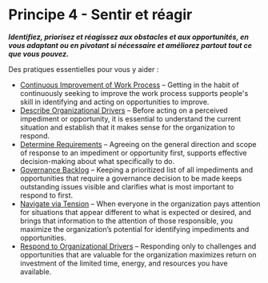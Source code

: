 [:menu-title]: # "Sense & Respond"

# Principe 4 - Sentir et réagir

**_Identifiez, priorisez et réagissez aux obstacles et aux opportunités, en vous adaptant ou en pivotant si nécessaire et améliorez partout tout ce que vous pouvez._**

Des pratiques essentielles pour vous y aider :

- [Continuous Improvement of Work Process](section:continuous-improvement-of-work-process) – Getting in the habit of continuously seeking to improve the work process supports people's skill in identifying and acting on opportunities to improve.
- [Describe Organizational Drivers](section:describe-organizational-drivers) – Before acting on a perceived impediment or opportunity, it is essential to understand the current situation and establish that it makes sense for the organization to respond.
- [Determine Requirements](section:determine-requirements) – Agreeing on the general direction and scope of response to an impediment or opportunity first, supports effective decision-making about what specifically to do.
- [Governance Backlog](section:governance-backlog) – Keeping a prioritized list of all impediments and opportunities that require a governance decision to be made keeps outstanding issues visible and clarifies what is most important to respond to first.
- [Navigate via Tension](section:navigate-via-tension) – When everyone in the organization pays attention for situations that appear different to what is expected or desired, and brings that information to the attention of those responsible, you maximize the organization’s potential for identifying impediments and opportunities.
- [Respond to Organizational Drivers](section:respond-to-organizational-drivers) – Responding only to challenges and opportunities that are valuable for the organization maximizes return on investment of the limited time, energy, and resources you have available.
